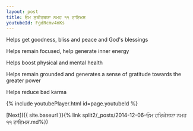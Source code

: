 ```yaml
---
layout: post
title: ਓਮ ਸੁਥੀਰਥਯਾ ਨਮਹ ੧੧ ਟਾਇਮਸ
youtubeId: FgdRcmv4nKs
---
```

 
 
Helps get goodness, bliss and peace and God's blessings
 
Helps remain focused, help generate inner energy 
 
Helps boost physical and mental health 
 
Helps remain grounded and generates a sense of gratitude towards the greater power 
 
Helps reduce bad karma
 
 
 
 


{% include youtubePlayer.html id=page.youtubeId %}
 
[Next]({{ site.baseurl }}{% link  split2/_posts/2014-12-06-ਓਮ ਹਰਿਕੇਸਯਾ ਨਮਹ ੧੧ ਟਾਇਮਸ.md%})
 
